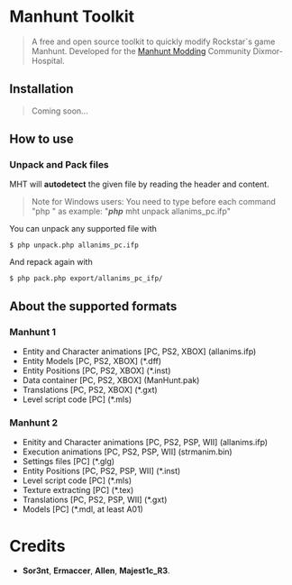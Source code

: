 # Manhunt Toolkit

> A free and open source toolkit to quickly modify Rockstar`s game Manhunt.
> Developed for the [Manhunt Modding](https://www.dixmor-hospital.com/) Community Dixmor-Hospital.
## Installation

> Coming soon...


## How to use

### Unpack and Pack files

MHT will **autodetect** the given file by reading the header and content.

> Note for Windows users: You need to type before each command "php "
> as example: "***php*** mht unpack allanims_pc.ifp"

You can unpack any supported file with
```
$ php unpack.php allanims_pc.ifp
```

And repack again with
```
$ php pack.php export/allanims_pc_ifp/
```


## About the supported formats

### Manhunt 1
* Entity and Character animations \[PC, PS2, XBOX\] (allanims.ifp)
* Entity Models \[PC, PS2, XBOX\] (*.dff)
* Entity Positions \[PC, PS2, XBOX\] (*.inst)
* Data container \[PC, PS2, XBOX\] (ManHunt.pak)
* Translations \[PC, PS2, XBOX\] (*.gxt)
* Level script code \[PC\] (*.mls)

### Manhunt 2
* Enitity and Character animations \[PC, PS2, PSP, WII\] (allanims.ifp)
* Execution animations \[PC, PS2, PSP, WII\] (strmanim.bin)
* Settings files \[PC\] (*.glg)
* Entity Positions \[PC, PS2, PSP, WII\] (*.inst)
* Level script code \[PC\] (*.mls)
* Texture extracting \[PC\] (*.tex)
* Translations \[PC, PS2, PSP, WII\] (*.gxt)
* Models \[PC\] (*.mdl, at least A01)



# Credits
 
* **Sor3nt**, **Ermaccer**, **Allen**, **Majest1c_R3**.


 
 
 